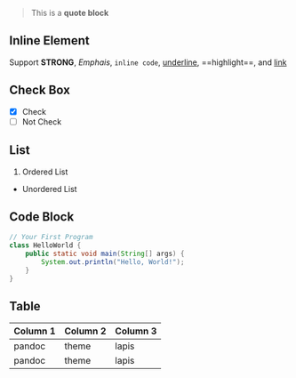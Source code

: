 > This is a **quote block**

## Inline Element

Support **STRONG**, *Emphais*, `inline code`, <u>underline</u>, ==highlight==, and [link](https://www.youtube.com/watch?v=dQw4w9WgXcQ)

## Check Box

* [X] Check
* [ ] Not Check

## List

1. Ordered List
* Unordered List

## Code Block

```java
// Your First Program
class HelloWorld {
    public static void main(String[] args) {
        System.out.println("Hello, World!");
    }
}
```

## Table

|Column 1|Column 2|Column 3|
|---|---|---|
|pandoc|theme|lapis|
|pandoc|theme|lapis|
